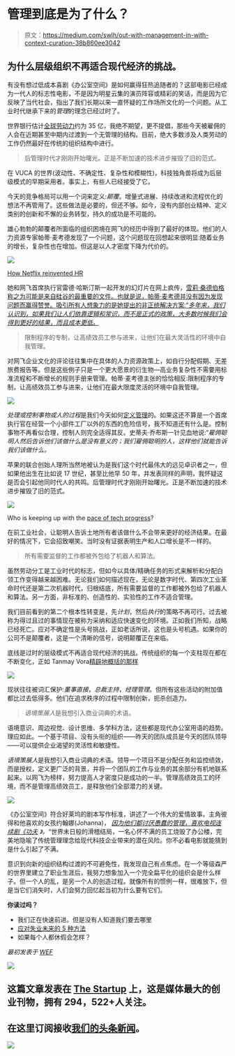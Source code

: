 # 管理到底是为了什么？

> 原文：<https://medium.com/swlh/out-with-management-in-with-context-curation-38b860ee3042>

## 为什么层级组织不再适合现代经济的挑战。

有没有想过低成本喜剧《办公室空间》是如何赢得狂热追随者的？这部电影已经成为一代人的标志性电影，不是因为明星云集的演员阵容或精彩的笑话，而是因为它反映了当代社会，指出了我们长期以来一直怀疑的工作场所文化的一个问题。从工业时代继承下来的*管理*的理念已经过时了。

世界银行估计[全球劳动力](https://data.worldbank.org/indicator/SL.TLF.TOTL.IN)约为 35 亿，我绝不期望，更不提倡，那些今天被雇佣的人会在近期甚至中期内过渡到一个无管理的结构。目前，绝大多数涉及人类劳动的工作仍然最好在传统的组织结构中进行。

> 后管理时代才刚刚开始曙光。正是不断加速的技术进步摧毁了旧的范式。

在 VUCA 的世界(波动性、不确定性、复杂性和模糊性)，科技独角兽将成为后层级模式的早期采用者。事实上，有些人已经接受了它。

今天的竞争格局可以用一个词来定义:*颠覆*。增量式进展、持续改进和流程优化的想法不再管用了。这些做法是必要的，但还不够。如今，没有内部创业精神、定义类别的创新和不懈的业务转型，持久的成功是不可能的。

雄心勃勃的颠覆者所面临的组织困境在网飞的经历中得到了最好的体现。他们的人力资源专家帕蒂·麦考德发现了一个问题，这个问题现在回想起来很明显:随着业务的增长，复杂性也在增加。但这是以人才密度下降为代价的。

![](img/e682082ee4c1193fde11ba4c9d289342.png)

[How Netflix reinvented HR](https://hbr.org/2014/01/how-netflix-reinvented-hr)

她和网飞首席执行官雷德·哈斯汀斯一起开发的幻灯片在网上疯传，[雪莉·桑德伯格称之为可能是来自硅谷的最重要的文件。也就是说，帕蒂·麦考德并没有因为发现问题而赢得赞誉。吸引所有人想象力的是她提出的非正统解决方案:“*多年来，我们认识到，如果我们让人们依靠逻辑和常识，而不是正式的政策，大多数时候我们会得到更好的结果，而且成本更低。*](https://techcrunch.com/2013/01/31/read-what-facebooks-sandberg-calls-maybe-the-most-important-document-ever-to-come-out-of-the-valley/)

> 限制程序的专制，让高绩效员工参与进来，让他们在最大灵活性的环境中自我管理。

对网飞企业文化的评论往往集中在具体的人力资源政策上，如自行分配假期、无差旅费报告等。但是这些例子只是一个更大愿景的衍生物—高业务复杂性不需要用标准流程和不断增长的规则手册来管理。帕蒂·麦考德主张的恰恰相反:限制程序的专制，让高绩效员工参与进来，让他们在最大限度灵活的环境中自我管理。

![](img/7b27ef917956bde5967dc4e2f3ed268c.png)

*处理或控制事物或人的过程*是我们今天如何[定义管理](https://www.google.com/search?q=define+management)的。如果这还不算是一个首席执行官在经营一个小部件工厂以外的东西的危险信号，我不知道还有什么是。控制事物不再看似合理，控制人则完全适得其反。史蒂夫·乔布斯一针见血地说:“*雇佣聪明人然后告诉他们该做什么是没有意义的；我们雇佣聪明的人，这样他们就能告诉我们该做什么。*

苹果的联合创始人理所当然地被认为是我们这个时代最伟大的远见卓识者之一，但如果他出生在比如说 17 世纪，甚至比他早 50 年，并发表同样的声明，我怀疑这是否会引起他同时代人的共鸣。后管理时代才刚刚开始曙光。正是不断加速的技术进步摧毁了旧的范式。

![](img/8423a1fc3fce7ac88eb2fa7c99112ace.png)

Who is keeping up with the [pace of tech progress](https://www2.deloitte.com/content/dam/Deloitte/global/Documents/About-Deloitte/central-europe/ce-global-human-capital-trends.pdf)?

在前工业社会，让聪明人告诉土地所有者该做什么不会带来更好的经济结果。在最好的情况下，它会招致嘲笑。当时没有证据表明生产和人口增长是不一样的。

> 所有需要监督的工作都被外包给了机器人和算法。

虽然劳动分工是工业时代的标志，但如今以具体/精确任务的形式来解析和分配白领工作变得越来越困难。无论我们如何描述现在，无论是数字时代、第四次工业革命时代还是第二次机器时代，归根结底，所有需要监督的工作都被外包给了机器人和算法。另一方面，非标准的、创造性的、实验性的工作不适合管理。

我们目前看到的第二个根本性转变是，先*计划*，然后*执行*的策略不再可行。过去被称为得过且过的事情现在被称为采纳和适应快速变化的环境。正如我们所知，战略已经死亡。应对不确定性是头号挑战，正如老话所说，这也是头号机遇。如果你的公司不是颠覆者，这是一个清晰的信号，说明颠覆正在来临。

底线是过时的层级模式不再适合现代经济的挑战。传统组织的每一个支柱现在都在不断变化，正如 Tanmay Vora[精辟地概括的那样](https://twitter.com/tnvora)

![](img/d03175d706b394c6753d5ad319134b30.png)

现状往往被词汇保护:*董事直接*，*总裁主持*，*经理管理*。但所有这些活动的附加值都比过去低得多。他们在追求秩序的过程中限制创新，扼杀创造力。

> *语境策展人*是我想引入商业词典的术语。

语境意识、周边视觉、设计思维、多学科方法，这些都是现代办公室用语的趋势。理应如此。一个基于项目、没有头衔的组织——昨天的团队成员是今天的团队领导——可以提供企业渴望的灵活性和敏捷性。

*语境策展人*是我想引入商业词典的术语。领导一个项目不是分配任务和监控绩效，而是授权，定义更广泛的背景，并将一个团队的工作与业务的其余部分有机地联系起来。以网飞为榜样，努力提高人才密度只是成功的一半。管理高绩效员工的环境，而不是管理高绩效员工，是释放他们全部潜力的关键。

![](img/e1db363eda1ea04dc95a1a98794bb36d.png)

《办公室空间》符合好莱坞的剧本写作标准，讲述了一个伟大的爱情故事。主角彼得和他喜欢的女孩约翰娜(Johanna)， [*因为他们都讨厌愚蠢的管理，喜欢电视连续剧《功夫*](https://en.wikipedia.org/wiki/Office_Space) *》。*“世界末日般的滑稽结局，一名心怀不满的员工烧毁了办公楼，完美地隐喻了传统管理理念给现代科技企业带来的潜在风险。你不必看电影就能猜到是什么引起了不满。

意识到向新的组织结构过渡的不可避免性，我发现自己有点焦虑。在一个等级森严的世界里建立了职业生涯后，我努力想象加入一个完全扁平化的组织会是什么样子。但一个人的乱，是另一个人的创造过程。就像所有的惯例一样，很难放下，但是当它们消失时，人们会努力回忆起当初为什么要有它们。

**你读过吗？**

*   我们正在快速前进。但是没有人知道我们要去哪里
*   [应对失业未来的 5 种方法](/@ChakhoyanAndrew/5-ways-to-cope-with-the-workless-future-86f7816df8be)
*   如果每个人都休假会怎样？

*最初发表于* [*WEF*](https://www.weforum.org/agenda/authors/andrew-chakhoyan/)

![](img/731acf26f5d44fdc58d99a6388fe935d.png)

## 这篇文章发表在 [The Startup](https://medium.com/swlh) 上，这是媒体最大的创业刊物，拥有 294，522+人关注。

## 在这里订阅接收[我们的头条新闻](http://growthsupply.com/the-startup-newsletter/)。

![](img/731acf26f5d44fdc58d99a6388fe935d.png)